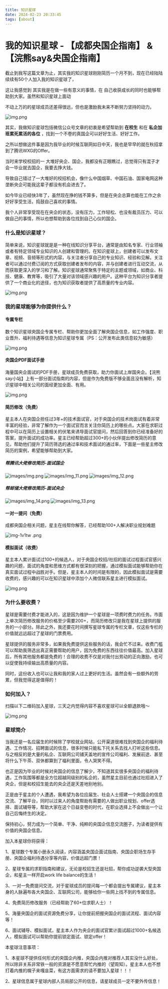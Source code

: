 ```yaml
---
title: 知识星球
date: 2024-02-23 20:33:45
tags: [about]
---
```

# 我的知识星球 - 【成都央国企指南】 & 【浣熊say&央国企指南】
截止到我写这篇文章为止，其实我的知识星球刚刚简历一个月不到，现在已经陆陆续续有50个人加入我的知识星球了，

这让我感觉到 其实我是在做一些有意义的事情，在 自己收获成长的同时也能够帮助到大家。虽然和知识星球上面动

不动上万的的星球成员还差得很远，但也是激励我未来不断努力坚持的动力。

![img.png](images/zsxq-chengdu.png)

其实，我做知识星球包括微信公众号文章的初衷是希望帮助到 **在校生** 和在 **私企加班累死累活的各位** ，找到一个不卷的真国企可以好好生活、好好工作。

之所以想做这件事是因为我毕业的时候互联网如日中天，我也是早早的就在秋招拿到了腾讯WXG的Offer。

当时来学校校招的一 大堆好央企、国企，我都没有正眼瞧过，总觉得只有混子才会一毕业就去国企，我要去挣大钱。

导致自己错过了一大堆好的校招机会，像什么中国烟草、中国石油、国家电网这种垄断央企可能我这辈子都没有机会进去了。

如今毕业已经快3年了，虽然现在挣的钱不算多，但是在央企总算也能在工作之余好好享受生活，捣鼓自己喜欢的事情。

我个人非常享受现在在央企的状态，没有压力，工作轻松、也没有裁员压力、可以做自己的事情，所以也想帮助到各位找到自己心仪的国企。

### 什么是知识星球？

简单来说，知识星球就是是一种在线知识分享平台，通常是由知名专家、行业领袖或者有特定领域专业知识的人创建和管理的。在知识星球上，创建者可以发布文章、视频、音频等形式的内容，与关注者分享自己的专业知识、经验和见解。关注者可以通过付费订阅的方式获取创建者发布的内容，并与创建者进行互动交流，从而获取更深入的学习和了解。知识星球通常聚焦于特定的主题或领域，如商业、科技、健康、教育等，吸引了大量对该领域感兴趣的用户。这种平台为知识分享者提供了一个商业化的途径，也为知识获取者提供了高质量的专业内容。

![img.png](images/what_is_zsxq.png)

### 我的星球能够为你提供什么？

#### 专属专栏

数个知识星球央国企专属专栏、帮助你更加全面了解央国企信息，如工作强度、职业晋升、福利待遇等信息为知识星球专属（PS：公开发布此类信息较为敏感）

![img.png](/images/img-zszl.png)

#### 央国企PDF面试手册

海量国央企面试的PDF手册，星球成员免费获取，助力你面试上岸国央企。【浣熊say小站】上有一部分面试指南的内容，但是作为免费版不够全面且没有解析，知识星球中相关公司的面经更加全面、有用。

![img.png](/images/img-mssc.png)

#### 简历修改（免费）

星主本人在央国企担任过3年+的技术面试官，对于央国企的技术岗面试有着非常丰富的经验，非常了解作为一个面试官而言关注你简历上的哪些点。大家在求职过程中可以在简历上设置相关的伏笔来诱导面试官提问，然后回答到你已经准备好的答案，提升面试的成功率。星主已经帮助超过300+的小伙伴提出修改简历的意见，帮助他们提升了简历筛选的通过率和技术面试的通过率，下面是一些星主修改简历的案例，希望能够帮助到大家。

##### 帮腾讯大佬修改简历-面试国企
![images/img.png](images/sdasdimg.png)
![images/img_11.png](/images/img_11.png)
![images/img_12.png](/images/img_12.png)

##### 帮邮储大佬修改简历-面试央企
![images/img_14.png](/images/img_14.png)
![images/img_13.png](/images/img_13.png)

#### 一对一提问（免费）

成都央国企相关问题，星主在线帮你解答，已经帮助100+人解决职业规划难题

![img-1v1tw .png](/images/img-1v1tw.png)

#### 模拟面试（收费）

星主本人累计面试过100+的候选人，对于央国企校招/社招的面试过程面试官感兴趣的问题，面试的角度和思维方式都有很深刻的把握，通过模拟面试能够帮助你在真实面试过程中战胜对手。但是，星主本人的时间是有限的，因此模拟面试是需要收费的，感兴趣的可以在知识星球中添加个人微信联系星主进行模拟面试。

![img.png](/images/img-mnms.png)

### 为什么要收费？

星球是需要付费才能进入的，这是因为维护一个星球是一项费时费力的任务。市面上单次简历修改服务的价格至少需要200+，而简历修改只是我在星球上提供的服务的一小部分。除此之外，我还要花时间撰写星球专属的专栏文章，仅这些专栏的价值就远远超过了星球的门票费用。

星球提供的服务非常多，如果我免费提供这些服务的话，我会忙不过来。收费门槛可以帮助我筛选出真正需要帮助的用户，因为免费的东西往往价值最高。加入星球后，所有其他服务都是免费的！合理的收费不仅是对我付出劳动的正向激励，也可以促使我持续输出高质量的内容。

同时，这份收入也可以让我和我的家人过上更好的生活。虽然会有一些额外的劳累，但我觉得这是值得的！


### 如何加入？

扫描以下二维码加入星球，三天之内觉得内容不喜欢星球可以全额退款哦～

![img.png](images/zsxq-chengdu.png)

### 星球简介

当我还是一名应届生的时候除了学校就业网站，公开渠道很难找到央国企的福利待遇、工作情况、招聘面试的信息，很多时候只能私下托关系去找人打听这些信息。与之相反的是大量的私企、互联网公司铺天盖地的宣传公司福利、发展前途、甚至将什么下午茶、双休都算到了福利里面，令人哭笑不得。

也正是因为毕业的时候对央国企的信息了解少，不知道其实很多央国企的福利待遇，工作氛围等都是全方位超越同级别的私企的，虽然星主目前也通过社招进入了央企，但是和校招生能去的央企还是天差地别地别。

正是由于星主的个人遭遇，我希望为各位应届生、社会人士搭建一个央国企的信息交流、了解平台，同时以过来人的角度帮助有需要的人做出职业规划、offer选择、面试辅导等，帮助大家在这个日益变卷的时代，在职业选择上不会做出一个让自己后悔终生的决定。

保持初心，努力成为一个简单、干净、纯粹的央国企信息交流圈子，为读者提供有价值的央国企信息。

加入本星球你将获得：

1、星球数个专属小册永久阅读，内容涵盖央国企面试指南、央国企职场生存手册、央国企福利待遇分享等内容，价值远超门票！

2、星球专属的求职指南和建议，无论是校招生还是社招，帮你成功逆袭大型央国企，和星主一样开启work life balance的生活！

3、一对一免费提问交流，对于星球成员的提问每一个都会提出专属建议，星主本身的人脉遍布各大央国企、互联网公司，能够给你一些网上找不到的专属信息。

4、免费简历修改服务（已经帮助了60+位求职人士）！

5、海量央国企的面试资源免费分享，让你提前把握央国企的面试流程、面试内容等！

6、面试辅导、模拟面试，星主本人作为央企的面试官累计面试超过1000+名候选人，模拟面试可以帮助你提前锁定面试、锁定offer！

本星球注意事项：

1、本星球不提供任何形式的央国企内推，央国企内推对推荐人其实没什么好处，所以除非关系非常铁一般的资源是不愿意帮忙内推的（望周知）。星主本人也不想打着内推的幌子来嘎韭菜，有这方面需求的请不要加入星球！！！

2、星球信息属于星球内部人员局部公开的信息，请星球成员一定不要外传信息！